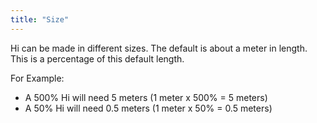 ```yaml
---
title: "Size"
---
```


Hi can be made in different sizes. The default is about a meter in length. This is a percentage of this default length. 

For Example:
- A 500% Hi will need 5 meters (1 meter x 500% = 5 meters)
- A 50% Hi will need 0.5 meters (1 meter x 50% = 0.5 meters)
